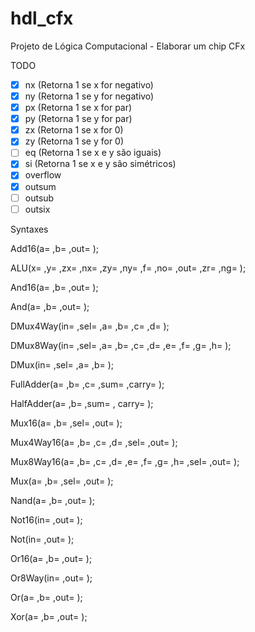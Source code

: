 # hdl_cfx
Projeto de Lógica Computacional - Elaborar um chip CFx

TODO
- [x] nx (Retorna 1 se x for negativo)
- [x] ny (Retorna 1 se y for negativo)
- [x] px (Retorna 1 se x for par)
- [x] py (Retorna 1 se y for par)
- [x] zx (Retorna 1 se x for 0)
- [x] zy (Retorna 1 se y for 0)
- [ ] eq (Retorna 1 se x e y são iguais)
- [x] si (Retorna 1 se x e y são simétricos)
- [x] overflow 
- [x] outsum
- [ ] outsub
- [ ] outsix

Syntaxes

  Add16(a= ,b= ,out= ); 
  
  ALU(x= ,y= ,zx= ,nx= ,zy= ,ny= ,f= ,no= ,out= ,zr= ,ng= ); 
  
  And16(a= ,b= ,out= ); 
  
  And(a= ,b= ,out= ); 
    
  DMux4Way(in= ,sel= ,a= ,b= ,c= ,d= ); 
  
  DMux8Way(in= ,sel= ,a= ,b= ,c= ,d= ,e= ,f= ,g= ,h= ); 
  
  DMux(in= ,sel= ,a= ,b= ); 
  
  
  FullAdder(a= ,b= ,c= ,sum= ,carry= );  
  
  HalfAdder(a= ,b= ,sum= , carry= );  
  
  Mux16(a= ,b= ,sel= ,out= ); 
  
  Mux4Way16(a= ,b= ,c= ,d= ,sel= ,out= ); 
  
  Mux8Way16(a= ,b= ,c= ,d= ,e= ,f= ,g= ,h= ,sel= ,out= ); 
  
  Mux(a= ,b= ,sel= ,out= ); 
  
  Nand(a= ,b= ,out= ); 
  
  Not16(in= ,out= ); 
  
  Not(in= ,out= ); 
  
  Or16(a= ,b= ,out= ); 
  
  Or8Way(in= ,out= ); 
  
  Or(a= ,b= ,out= ); 
  
  Xor(a= ,b= ,out= ); 
